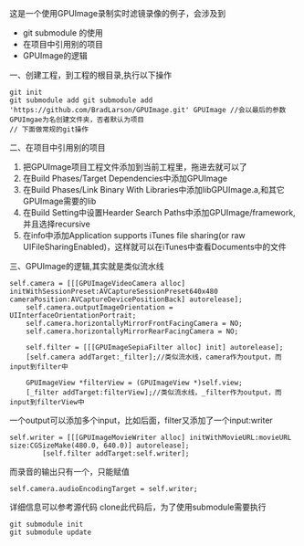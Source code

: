 这是一个使用GPUImage录制实时滤镜录像的例子，会涉及到
- git submodule 的使用
- 在项目中引用别的项目
- GPUImage的逻辑

一、创建工程，到工程的根目录,执行以下操作
```
git init
git submodule add git submodule add 'https://github.com/BradLarson/GPUImage.git' GPUImage //会以最后的参数GPUImgae为名创建文件夹，否者默认为项目
// 下面做常规的git操作
```

二、在项目中引用别的项目
1. 把GPUImage项目工程文件添加到当前工程里，拖进去就可以了
2. 在Build Phases/Target Dependencies中添加GPUImage
3. 在Build Phases/Link Binary With Libraries中添加libGPUImage.a,和其它GPUImage需要的lib
4. 在Build Setting中设置Hearder Search Paths中添加GPUImage/framework,并且选择recursive
5. 在info中添加Application supports iTunes file sharing(or raw UIFileSharingEnabled)，这样就可以在iTunes中查看Documents中的文件

三、GPUImage的逻辑,其实就是类似流水线
```
self.camera = [[[GPUImageVideoCamera alloc] initWithSessionPreset:AVCaptureSessionPreset640x480 cameraPosition:AVCaptureDevicePositionBack] autorelease];
    self.camera.outputImageOrientation = UIInterfaceOrientationPortrait;
    self.camera.horizontallyMirrorFrontFacingCamera = NO;
    self.camera.horizontallyMirrorRearFacingCamera = NO;
    
    self.filter = [[[GPUImageSepiaFilter alloc] init] autorelease];
    [self.camera addTarget:_filter];//类似流水线，camera作为output，而input到filter中
    
    GPUImageView *filterView = (GPUImageView *)self.view;
    [_filter addTarget:filterView];//类似流水线，_filter作为output，而input到filterView中
```
一个output可以添加多个input，比如后面，filter又添加了一个input:writer
```
self.writer = [[[GPUImageMovieWriter alloc] initWithMovieURL:movieURL size:CGSizeMake(480.0, 640.0)] autorelease];
        [self.filter addTarget:self.writer];
```
而录音的输出只有一个，只能赋值
```
self.camera.audioEncodingTarget = self.writer;
```
详细信息可以参考源代码
clone此代码后，为了使用submodule需要执行
```
git submodule init
git submodule update
```